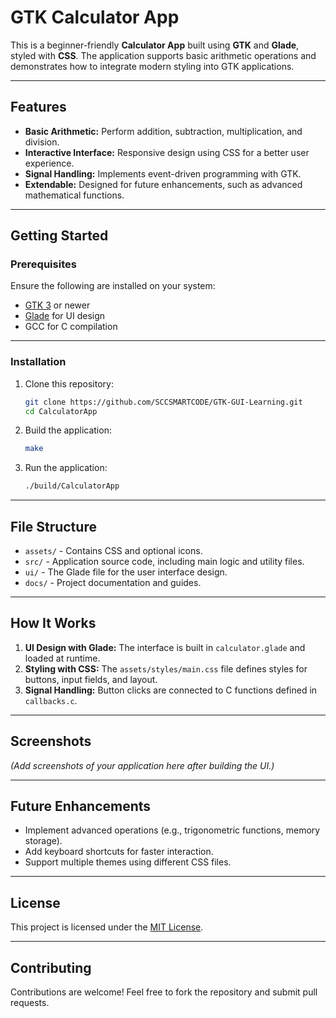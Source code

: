 
# GTK Calculator App

This is a beginner-friendly **Calculator App** built using **GTK** and **Glade**, styled with **CSS**. The application supports basic arithmetic operations and demonstrates how to integrate modern styling into GTK applications.

---

## Features

- **Basic Arithmetic:** Perform addition, subtraction, multiplication, and division.
- **Interactive Interface:** Responsive design using CSS for a better user experience.
- **Signal Handling:** Implements event-driven programming with GTK.
- **Extendable:** Designed for future enhancements, such as advanced mathematical functions.

---

## Getting Started

### Prerequisites
Ensure the following are installed on your system:
- [GTK 3](https://www.gtk.org/) or newer
- [Glade](https://glade.gnome.org/) for UI design
- GCC for C compilation

---

### Installation
1. Clone this repository:
   ```bash
   git clone https://github.com/SCCSMARTCODE/GTK-GUI-Learning.git
   cd CalculatorApp
   ```
2. Build the application:
   ```bash
   make
   ```
3. Run the application:
   ```bash
   ./build/CalculatorApp
   ```

---

## File Structure

- `assets/` - Contains CSS and optional icons.
- `src/` - Application source code, including main logic and utility files.
- `ui/` - The Glade file for the user interface design.
- `docs/` - Project documentation and guides.

---

## How It Works

1. **UI Design with Glade:** The interface is built in `calculator.glade` and loaded at runtime.
2. **Styling with CSS:** The `assets/styles/main.css` file defines styles for buttons, input fields, and layout.
3. **Signal Handling:** Button clicks are connected to C functions defined in `callbacks.c`.

---

## Screenshots

*(Add screenshots of your application here after building the UI.)*

---

## Future Enhancements

- Implement advanced operations (e.g., trigonometric functions, memory storage).
- Add keyboard shortcuts for faster interaction.
- Support multiple themes using different CSS files.

---

## License

This project is licensed under the [MIT License](LICENSE).

---

## Contributing

Contributions are welcome! Feel free to fork the repository and submit pull requests.